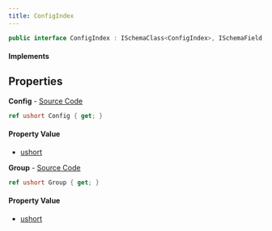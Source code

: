 ```yaml
---
title: ConfigIndex
---
```


```csharp
public interface ConfigIndex : ISchemaClass<ConfigIndex>, ISchemaField, ISchemaClass, INativeHandle
```

#### Implements

## Properties

**Config** - [Source Code](https://github.com/swiftly-solution/swiftlys2/blob/master/managed/src/SwiftlyS2.Generated/Schemas/Interfaces/ConfigIndex.cs#L18)

```csharp
ref ushort Config { get; }
```

#### Property Value

- [ushort](https://learn.microsoft.com/dotnet/api/system.uint16)

**Group** - [Source Code](https://github.com/swiftly-solution/swiftlys2/blob/master/managed/src/SwiftlyS2.Generated/Schemas/Interfaces/ConfigIndex.cs#L16)

```csharp
ref ushort Group { get; }
```

#### Property Value

- [ushort](https://learn.microsoft.com/dotnet/api/system.uint16)

